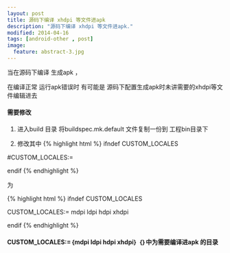 ```yaml
---
layout: post
title: 源码下编译 xhdpi 等文件进apk
description: "源码下编译 xhdpi 等文件进apk."
modified: 2014-04-16
tags: [android-other , post]
image:
  feature: abstract-3.jpg
---
```



当在源码下编译 生成apk ，
  
在编译正常 运行apk错误时 有可能是 源码下配置生成apk时未讲需要的xhdpi等文件编辑进去

#### 需要修改

1. 进入build 目录 将buildspec.mk.default 文件复制一份到 工程bin目录下
  
2. 修改其中 
{% highlight html %}
  ifndef CUSTOM_LOCALES
  
  #CUSTOM_LOCALES:=
  
  endif
  {% endhighlight %}
  
   为
  
  {% highlight html %}
  ifndef CUSTOM_LOCALES
  
  CUSTOM_LOCALES:=
  mdpi ldpi hdpi xhdpi
  
  endif
{% endhighlight %}

#### CUSTOM_LOCALES:=｛mdpi ldpi hdpi xhdpi｝ ｛｝中为需要编译进apk 的目录





